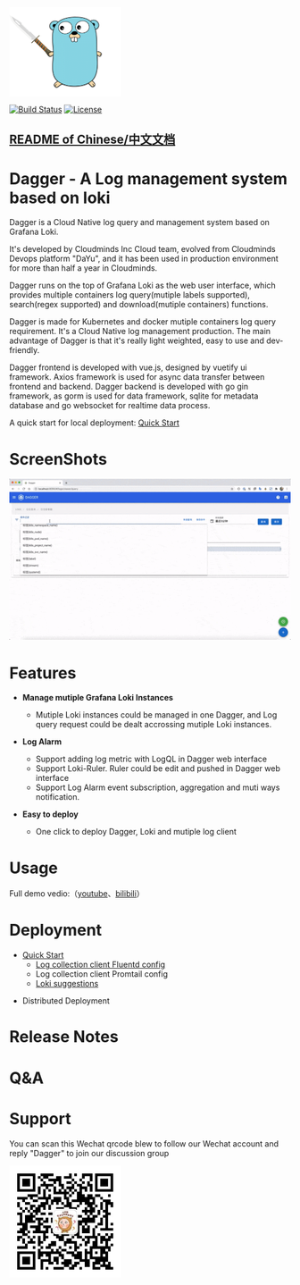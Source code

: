 <img align="center" width="200" height="160" src="docs/logo.png">

[![Build Status](https://github.com/CloudmindsRobot/dagger/workflows/build/badge.svg)](https://github.com/CloudmindsRobot/dagger/actions)
[![License](https://img.shields.io/badge/License-Apache%202.0-blue.svg)](https://opensource.org/licenses/Apache-2.0)

## [README of Chinese/中文文档](https://github.com/CloudmindsRobot/dagger/blob/main/README.md)
# Dagger - A Log management system based on loki

Dagger is a Cloud Native log query and management system based on Grafana Loki. 

It's developed by Cloudminds Inc Cloud team, evolved from Cloudminds Devops platform "DaYu", and it has been used in production environment for more than half a year in Cloudminds.

Dagger runs on the top of Grafana Loki as the web user interface, which provides multiple containers log query(mutiple labels supported), search(regex supported) and download(mutiple containers) functions.

Dagger is made for Kubernetes and docker mutiple containers log query requirement. It's a Cloud Native log management production. The main advantage of Dagger is that it's really light weighted, easy to use and dev-friendly.

Dagger frontend is developed with vue.js, designed by vuetify ui framework. Axios framework is used for async data transfer between frontend and backend.
Dagger backend is developed with go gin framework, as gorm is used for data framework, sqlite for metadata database and go websocket for realtime data process.

A quick start for local deployment: [Quick Start](#jump)

# ScreenShots

<img src="docs/screenshot.gif">

# Features

- **Manage mutiple Grafana Loki Instances**

  - Mutiple Loki instances could be managed in one Dagger, and Log query request could be dealt accrossing mutiple Loki instances.

- **Log Alarm**

  - Support adding log metric with LogQL in Dagger web interface
  - Support Loki-Ruler. Ruler could be edit and pushed in Dagger web interface
  - Support Log Alarm event subscription, aggregation and muti ways notification.

- **Easy to deploy**
  - One click to deploy Dagger, Loki and mutiple log client

# Usage

Full demo vedio:（[youtube](https://youtu.be/1qc8_nZA_dM)、[bilibili](https://www.bilibili.com/video/BV1Jr4y1w7qz/)）

# Deployment

- <span id = "jump">[Quick Start](docs/quick_start.md)</span>
  - [Log collection client Fluentd config](docs/fluentd_config.md)
  - Log collection client Promtail config
  - [Loki suggestions](docs/Loki_best_practice.md)

* Distributed Deployment

# Release Notes

# Q&A

# Support

You can scan this Wechat qrcode blew to follow our Wechat account and reply "Dagger" to join our discussion group

<img align="left" width="200" height="200" src="docs/qrcode.jpg">
